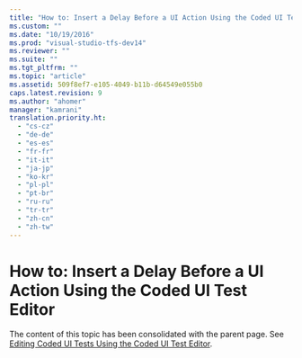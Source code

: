 ```yaml
---
title: "How to: Insert a Delay Before a UI Action Using the Coded UI Test Editor"
ms.custom: ""
ms.date: "10/19/2016"
ms.prod: "visual-studio-tfs-dev14"
ms.reviewer: ""
ms.suite: ""
ms.tgt_pltfrm: ""
ms.topic: "article"
ms.assetid: 509f8ef7-e105-4049-b11b-d64549e055b0
caps.latest.revision: 9
ms.author: "ahomer"
manager: "kamrani"
translation.priority.ht: 
  - "cs-cz"
  - "de-de"
  - "es-es"
  - "fr-fr"
  - "it-it"
  - "ja-jp"
  - "ko-kr"
  - "pl-pl"
  - "pt-br"
  - "ru-ru"
  - "tr-tr"
  - "zh-cn"
  - "zh-tw"
---
```

# How to: Insert a Delay Before a UI Action Using the Coded UI Test Editor
The content of this topic has been consolidated with the parent page. See [Editing Coded UI Tests Using the Coded UI Test Editor](../code-quality/editing-coded-ui-tests-using-the-coded-ui-test-editor.md).